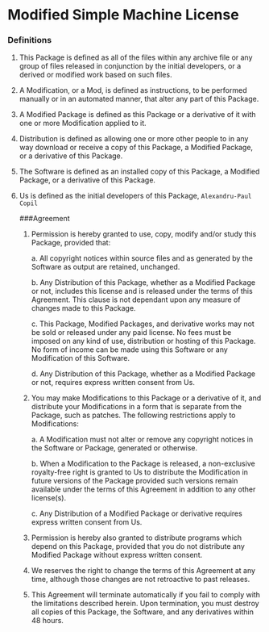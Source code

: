 # Modified Simple Machine License
### Definitions

1. This Package is defined as all of the files within any archive
   file or any group of files released in conjunction by the initial
   developers, or a derived or modified work based on
   such files.

2. A Modification, or a Mod, is defined as instructions, to be
   performed manually or in an automated manner, that alter any part
   of this Package.

3. A Modified Package is defined as this Package or a derivative of
   it with one or more Modification applied to it.

4. Distribution is defined as allowing one or more other people to in
   any way download or receive a copy of this Package, a Modified
   Package, or a derivative of this Package.

5. The Software is defined as an installed copy of this Package, a
   Modified Package, or a derivative of this Package.

6. Us is defined as the initial developers of this Package,
   ```Alexandru-Paul Copil```

   ###Agreement

    1. Permission is hereby granted to use, copy, modify and/or study this Package, provided that:

       a. All copyright notices within source files and as generated by the Software as output are retained, unchanged.

       b. Any Distribution of this Package, whether as a Modified Package or not, includes this license and is released under the terms of this Agreement. This clause is not dependant upon any measure of changes made to this Package.

       c. This Package, Modified Packages, and derivative works may not
          be sold or released under any paid license. No fees must be
          imposed on any kind of use, distribution or hosting of this Package.
          No form of income can be made using this Software or any Modification
          of this Software.

        d. Any Distribution of this Package, whether as a Modified
           Package or not, requires express written consent from Us.

    2. You may make Modifications to this Package or a derivative of it,
       and distribute your Modifications in a form that is separate from
       the Package, such as patches. The following restrictions apply to
       Modifications:

        a. A Modification must not alter or remove any copyright notices
           in the Software or Package, generated or otherwise.

        b. When a Modification to the Package is released, a
           non-exclusive royalty-free right is granted to Us
           to distribute the Modification in future versions of the
           Package provided such versions remain available under the
           terms of this Agreement in addition to any other license(s).

        c. Any Distribution of a Modified Package or derivative requires
           express written consent from Us.

    3. Permission is hereby also granted to distribute programs which
       depend on this Package, provided that you do not distribute any
       Modified Package without express written consent.

    4. We reserves the right to change the terms of this Agreement at any
       time, although those changes are not retroactive
       to past releases.

    5. This Agreement will terminate automatically if you fail to comply
       with the limitations described herein. Upon termination, you must
       destroy all copies of this Package, the Software, and any
       derivatives within 48 hours.
